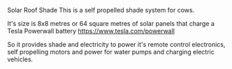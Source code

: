 
Solar Roof Shade
This is a self propelled
shade system for cows.

It's size is 8x8 metres or
64 square metres of 
solar panels that charge 
a Tesla Powerwall battery
https://www.tesla.com/powerwall

So it provides shade and
electricity to power it's 
remote control electronics,
self propelling motors and
power for water pumps and 
charging electric vehicles.







